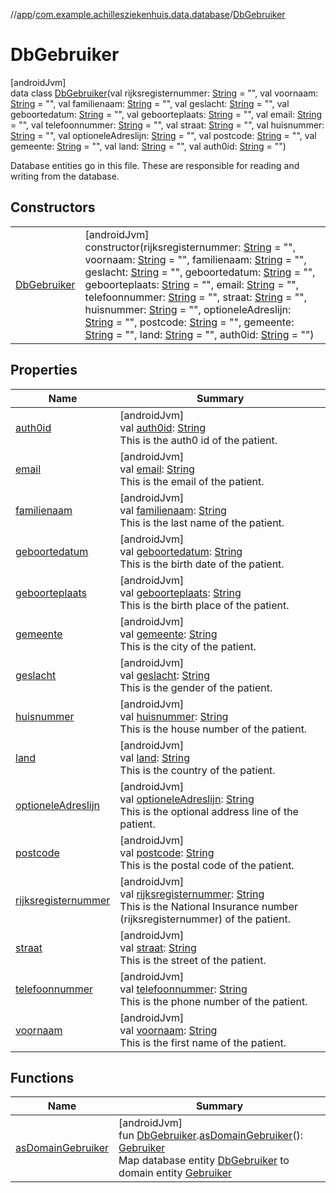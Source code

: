 //[app](../../../index.md)/[com.example.achillesziekenhuis.data.database](../index.md)/[DbGebruiker](index.md)

# DbGebruiker

[androidJvm]\
data class [DbGebruiker](index.md)(val rijksregisternummer: [String](https://kotlinlang.org/api/latest/jvm/stdlib/kotlin/-string/index.html) = &quot;&quot;, val voornaam: [String](https://kotlinlang.org/api/latest/jvm/stdlib/kotlin/-string/index.html) = &quot;&quot;, val familienaam: [String](https://kotlinlang.org/api/latest/jvm/stdlib/kotlin/-string/index.html) = &quot;&quot;, val geslacht: [String](https://kotlinlang.org/api/latest/jvm/stdlib/kotlin/-string/index.html) = &quot;&quot;, val geboortedatum: [String](https://kotlinlang.org/api/latest/jvm/stdlib/kotlin/-string/index.html) = &quot;&quot;, val geboorteplaats: [String](https://kotlinlang.org/api/latest/jvm/stdlib/kotlin/-string/index.html) = &quot;&quot;, val email: [String](https://kotlinlang.org/api/latest/jvm/stdlib/kotlin/-string/index.html) = &quot;&quot;, val telefoonnummer: [String](https://kotlinlang.org/api/latest/jvm/stdlib/kotlin/-string/index.html) = &quot;&quot;, val straat: [String](https://kotlinlang.org/api/latest/jvm/stdlib/kotlin/-string/index.html) = &quot;&quot;, val huisnummer: [String](https://kotlinlang.org/api/latest/jvm/stdlib/kotlin/-string/index.html) = &quot;&quot;, val optioneleAdreslijn: [String](https://kotlinlang.org/api/latest/jvm/stdlib/kotlin/-string/index.html) = &quot;&quot;, val postcode: [String](https://kotlinlang.org/api/latest/jvm/stdlib/kotlin/-string/index.html) = &quot;&quot;, val gemeente: [String](https://kotlinlang.org/api/latest/jvm/stdlib/kotlin/-string/index.html) = &quot;&quot;, val land: [String](https://kotlinlang.org/api/latest/jvm/stdlib/kotlin/-string/index.html) = &quot;&quot;, val auth0id: [String](https://kotlinlang.org/api/latest/jvm/stdlib/kotlin/-string/index.html) = &quot;&quot;)

Database entities go in this file. These are responsible for reading and writing from the database.

## Constructors

| | |
|---|---|
| [DbGebruiker](-db-gebruiker.md) | [androidJvm]<br>constructor(rijksregisternummer: [String](https://kotlinlang.org/api/latest/jvm/stdlib/kotlin/-string/index.html) = &quot;&quot;, voornaam: [String](https://kotlinlang.org/api/latest/jvm/stdlib/kotlin/-string/index.html) = &quot;&quot;, familienaam: [String](https://kotlinlang.org/api/latest/jvm/stdlib/kotlin/-string/index.html) = &quot;&quot;, geslacht: [String](https://kotlinlang.org/api/latest/jvm/stdlib/kotlin/-string/index.html) = &quot;&quot;, geboortedatum: [String](https://kotlinlang.org/api/latest/jvm/stdlib/kotlin/-string/index.html) = &quot;&quot;, geboorteplaats: [String](https://kotlinlang.org/api/latest/jvm/stdlib/kotlin/-string/index.html) = &quot;&quot;, email: [String](https://kotlinlang.org/api/latest/jvm/stdlib/kotlin/-string/index.html) = &quot;&quot;, telefoonnummer: [String](https://kotlinlang.org/api/latest/jvm/stdlib/kotlin/-string/index.html) = &quot;&quot;, straat: [String](https://kotlinlang.org/api/latest/jvm/stdlib/kotlin/-string/index.html) = &quot;&quot;, huisnummer: [String](https://kotlinlang.org/api/latest/jvm/stdlib/kotlin/-string/index.html) = &quot;&quot;, optioneleAdreslijn: [String](https://kotlinlang.org/api/latest/jvm/stdlib/kotlin/-string/index.html) = &quot;&quot;, postcode: [String](https://kotlinlang.org/api/latest/jvm/stdlib/kotlin/-string/index.html) = &quot;&quot;, gemeente: [String](https://kotlinlang.org/api/latest/jvm/stdlib/kotlin/-string/index.html) = &quot;&quot;, land: [String](https://kotlinlang.org/api/latest/jvm/stdlib/kotlin/-string/index.html) = &quot;&quot;, auth0id: [String](https://kotlinlang.org/api/latest/jvm/stdlib/kotlin/-string/index.html) = &quot;&quot;) |

## Properties

| Name | Summary |
|---|---|
| [auth0id](auth0id.md) | [androidJvm]<br>val [auth0id](auth0id.md): [String](https://kotlinlang.org/api/latest/jvm/stdlib/kotlin/-string/index.html)<br>This is the auth0 id of the patient. |
| [email](email.md) | [androidJvm]<br>val [email](email.md): [String](https://kotlinlang.org/api/latest/jvm/stdlib/kotlin/-string/index.html)<br>This is the email of the patient. |
| [familienaam](familienaam.md) | [androidJvm]<br>val [familienaam](familienaam.md): [String](https://kotlinlang.org/api/latest/jvm/stdlib/kotlin/-string/index.html)<br>This is the last name of the patient. |
| [geboortedatum](geboortedatum.md) | [androidJvm]<br>val [geboortedatum](geboortedatum.md): [String](https://kotlinlang.org/api/latest/jvm/stdlib/kotlin/-string/index.html)<br>This is the birth date of the patient. |
| [geboorteplaats](geboorteplaats.md) | [androidJvm]<br>val [geboorteplaats](geboorteplaats.md): [String](https://kotlinlang.org/api/latest/jvm/stdlib/kotlin/-string/index.html)<br>This is the birth place of the patient. |
| [gemeente](gemeente.md) | [androidJvm]<br>val [gemeente](gemeente.md): [String](https://kotlinlang.org/api/latest/jvm/stdlib/kotlin/-string/index.html)<br>This is the city of the patient. |
| [geslacht](geslacht.md) | [androidJvm]<br>val [geslacht](geslacht.md): [String](https://kotlinlang.org/api/latest/jvm/stdlib/kotlin/-string/index.html)<br>This is the gender of the patient. |
| [huisnummer](huisnummer.md) | [androidJvm]<br>val [huisnummer](huisnummer.md): [String](https://kotlinlang.org/api/latest/jvm/stdlib/kotlin/-string/index.html)<br>This is the house number of the patient. |
| [land](land.md) | [androidJvm]<br>val [land](land.md): [String](https://kotlinlang.org/api/latest/jvm/stdlib/kotlin/-string/index.html)<br>This is the country of the patient. |
| [optioneleAdreslijn](optionele-adreslijn.md) | [androidJvm]<br>val [optioneleAdreslijn](optionele-adreslijn.md): [String](https://kotlinlang.org/api/latest/jvm/stdlib/kotlin/-string/index.html)<br>This is the optional address line of the patient. |
| [postcode](postcode.md) | [androidJvm]<br>val [postcode](postcode.md): [String](https://kotlinlang.org/api/latest/jvm/stdlib/kotlin/-string/index.html)<br>This is the postal code of the patient. |
| [rijksregisternummer](rijksregisternummer.md) | [androidJvm]<br>val [rijksregisternummer](rijksregisternummer.md): [String](https://kotlinlang.org/api/latest/jvm/stdlib/kotlin/-string/index.html)<br>This is the National Insurance number (rijksregisternummer) of the patient. |
| [straat](straat.md) | [androidJvm]<br>val [straat](straat.md): [String](https://kotlinlang.org/api/latest/jvm/stdlib/kotlin/-string/index.html)<br>This is the street of the patient. |
| [telefoonnummer](telefoonnummer.md) | [androidJvm]<br>val [telefoonnummer](telefoonnummer.md): [String](https://kotlinlang.org/api/latest/jvm/stdlib/kotlin/-string/index.html)<br>This is the phone number of the patient. |
| [voornaam](voornaam.md) | [androidJvm]<br>val [voornaam](voornaam.md): [String](https://kotlinlang.org/api/latest/jvm/stdlib/kotlin/-string/index.html)<br>This is the first name of the patient. |

## Functions

| Name | Summary |
|---|---|
| [asDomainGebruiker](../as-domain-gebruiker.md) | [androidJvm]<br>fun [DbGebruiker](index.md).[asDomainGebruiker](../as-domain-gebruiker.md)(): [Gebruiker](../../com.example.achillesziekenhuis.model/-gebruiker/index.md)<br>Map database entity [DbGebruiker](index.md) to domain entity [Gebruiker](../../com.example.achillesziekenhuis.model/-gebruiker/index.md) |
